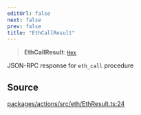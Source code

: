 ```yaml
---
editUrl: false
next: false
prev: false
title: "EthCallResult"
---
```


> **EthCallResult**: [`Hex`](/reference/tevm/actions/type-aliases/hex/)

JSON-RPC response for `eth_call` procedure

## Source

[packages/actions/src/eth/EthResult.ts:24](https://github.com/evmts/tevm-monorepo/blob/main/packages/actions/src/eth/EthResult.ts#L24)
